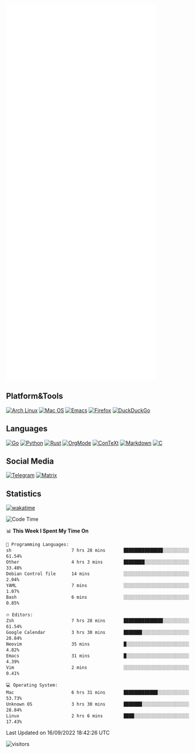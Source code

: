 ![Metrics](https://github.com/SteamedFish/SteamedFish/blob/master/github-metrics.svg)

## Platform&Tools

[![Arch Linux](https://img.shields.io/badge/ArchLinux-1793D1?logo=arch-linux&logoColor=fff&style=flat-square)](https://archlinux.org/)
[![Mac OS](https://img.shields.io/badge/MacOS-000000?style=flat-square&logo=macos&logoColor=F0F0F0)](https://www.apple.com/macos/)
[![Emacs](https://img.shields.io/badge/Emacs-%237F5AB6.svg?&style=flat-square&logo=gnu-emacs&logoColor=white)](https://www.gnu.org/software/emacs/)
[![Firefox](https://img.shields.io/badge/Firefox-FF7139?style=flat-square&logo=Firefox-Browser&logoColor=white)](https://firefox.com/)
[![DuckDuckGo](https://img.shields.io/badge/DuckDuckGo-DE5833?style=flat-square&logo=DuckDuckGo&logoColor=white)](https://duckduckgo.com/)

## Languages

[![Go](https://img.shields.io/badge/Golang-%2300ADD8.svg?style=flat-square&logo=go&logoColor=white)](https://golang.org/)
[![Python](https://img.shields.io/badge/Python-3670A0?style=flat-square&logo=python&logoColor=ffdd54)](https://www.python.org/)
[![Rust](https://img.shields.io/badge/Rust-%23000000.svg?style=flat-square&logo=rust&logoColor=white)](https://www.rust-lang.org/)
[![OrgMode](https://img.shields.io/badge/OrgMode-%23000000.svg?style=flat-square&logo=org&logoColor=white)](https://orgmode.org/)
[![ConTeXt](https://img.shields.io/badge/ConTeXt-%23008080.svg?style=flat-square&logo=latex&logoColor=white)](https://contextgarden.net/)
[![Markdown](https://img.shields.io/badge/MarkDown-%23000000.svg?style=flat-square&logo=markdown&logoColor=white)](https://daringfireball.net/projects/markdown/)
[![C](https://img.shields.io/badge/C-%2300599C.svg?style=flat-square&logo=c&logoColor=white)](https://www.iso.org/standard/74528.html)

## Social Media
[![Telegram](https://img.shields.io/badge/SteamedFish-2CA5E0?style=social&logo=telegram&logoColor=white)](https://t.me/SteamedFish)
[![Matrix](https://img.shields.io/badge/SteamedFish-2CA5E0?style=social&logo=matrix&logoColor=black)](https://matrix.to/#/@i:steamedfish.org)

## Statistics
[![wakatime](https://wakatime.com/badge/user/168280d6-fcf2-4b4f-ad3a-dc4612f35b38.svg)](https://wakatime.com/@168280d6-fcf2-4b4f-ad3a-dc4612f35b38)

<!--START_SECTION:waka-->
![Code Time](http://img.shields.io/badge/Code%20Time-2%2C008%20hrs%2056%20mins-blue)

📊 **This Week I Spent My Time On** 

```text
💬 Programming Languages: 
sh                       7 hrs 28 mins       ███████████████░░░░░░░░░░   61.54% 
Other                    4 hrs 3 mins        ████████░░░░░░░░░░░░░░░░░   33.48% 
Debian Control file      14 mins             ░░░░░░░░░░░░░░░░░░░░░░░░░   2.04% 
YAML                     7 mins              ░░░░░░░░░░░░░░░░░░░░░░░░░   1.07% 
Bash                     6 mins              ░░░░░░░░░░░░░░░░░░░░░░░░░   0.85%

🔥 Editors: 
Zsh                      7 hrs 28 mins       ███████████████░░░░░░░░░░   61.54% 
Google Calendar          3 hrs 30 mins       ███████░░░░░░░░░░░░░░░░░░   28.84% 
Neovim                   35 mins             █░░░░░░░░░░░░░░░░░░░░░░░░   4.82% 
Emacs                    31 mins             █░░░░░░░░░░░░░░░░░░░░░░░░   4.39% 
Vim                      2 mins              ░░░░░░░░░░░░░░░░░░░░░░░░░   0.41%

💻 Operating System: 
Mac                      6 hrs 31 mins       █████████████░░░░░░░░░░░░   53.73% 
Unknown OS               3 hrs 30 mins       ███████░░░░░░░░░░░░░░░░░░   28.84% 
Linux                    2 hrs 6 mins        ████░░░░░░░░░░░░░░░░░░░░░   17.43%

```


 Last Updated on 16/09/2022 18:42:26 UTC
<!--END_SECTION:waka-->

![visitors](https://visitor-badge.laobi.icu/badge?page_id=SteamedFish.SteamedFish)
